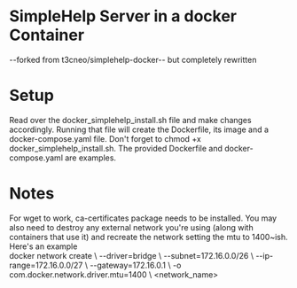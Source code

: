 # SimpleHelp Server in a docker Container

--forked from t3cneo/simplehelp-docker-- but completely rewritten

# Setup 
Read over the docker_simplehelp_install.sh file and make changes accordingly.  Running that file will create the Dockerfile, its image and a docker-compose.yaml file.  Don't forget to chmod +x docker_simplehelp_install.sh. The provided Dockerfile and docker-compose.yaml are examples.

# Notes 
For wget to work, ca-certificates package needs to be installed.  You may also need to destroy any external network you're using (along with containers that use it) and recreate the network setting the mtu to 1400~ish.  Here's an example  
    docker network create \\
        --driver=bridge \\
        --subnet=172.16.0.0/26 \\
        --ip-range=172.16.0.0/27 \\
        --gateway=172.16.0.1 \\
        -o com.docker.network.driver.mtu=1400 \\
        <network_name>

